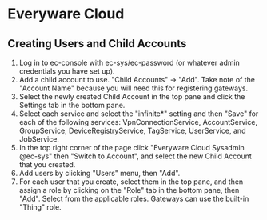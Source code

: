 # Everyware Cloud
## Creating Users and Child Accounts
1. Log in to ec-console with ec-sys/ec-password (or whatever admin credentials you have set up).
2. Add a child account to use. "Child Accounts" -> "Add". Take note of the "Account Name" because you will need this for registering gateways.
3. Select the newly created Child Account in the top pane and click the Settings tab in the bottom pane.
4. Select each service and select the "infinite*" setting and then "Save" for each of the following services: VpnConnectionService, AccountService, GroupService, DeviceRegistryService, TagService, UserService, and JobService.
5. In the top right corner of the page click "Everyware Cloud Sysadmin @ec-sys" then "Switch to Account", and select the new Child Account that you created.
6. Add users by clicking "Users" menu, then "Add".
7. For each user that you create, select them in the top pane, and then assign a role by clicking on the "Role" tab in the bottom pane, then "Add". Select from the applicable roles. Gateways can use the built-in "Thing" role.
